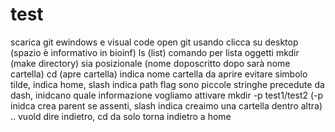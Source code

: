 # test
scarica git ewindows e visual code
open git usando clicca su desktop (spazio è informativo in bioinf)
ls (list) comando per lista oggetti
mkdir (make directory) sia posizionale (nome doposcritto dopo sarà nome cartella)
cd (apre cartella) indica nome cartella da aprire
evitare simbolo tilde, indica home, slash indica path
 flag sono piccole stringhe precedute da dash, inidcano quale informazione vogliamo attivare
 mkdir -p test1/test2 (-p inidca crea parent se assenti, slash indica creaimo una cartella dentro altra)
 .. vuold dire indietro, cd da solo torna indietro a home
